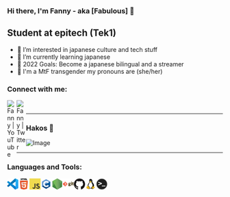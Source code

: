 ### Hi there, I'm Fanny - aka [Fabulous] 👋 

## Student at epitech (Tek1)

- 🔭 I’m interested in japanese culture and tech stuff
- 🌱 I’m currently learning japanese
- 🥅 2022 Goals: Become a japanese bilingual and a streamer
- 🌈 I'm a MtF transgender my pronouns are (she/her)

### Connect with me:

[<img align="left" alt="Fanny | YouTube" width="22px" src="https://cdn.discordapp.com/attachments/593051252309622804/938093201963761664/580b57fcd9996e24bc43c545.png" />][youtube]
[<img align="left" alt="Fanny | Twitter" width="22px" src="https://cdn.discordapp.com/attachments/593051252309622804/938093402308874290/580b57fcd9996e24bc43c53e.png" />][twitter]


<br />

---

### Hakos 💖

![Image](https://cdn.discordapp.com/attachments/593051252309622804/938091762117906503/g518sjt5xyj71.gif)

---

### Languages and Tools:

[<img align="left" alt="Visual Studio Code" width="26px" src="https://raw.githubusercontent.com/github/explore/80688e429a7d4ef2fca1e82350fe8e3517d3494d/topics/visual-studio-code/visual-studio-code.png" />][troll]
[<img align="left" alt="HTML5" width="26px" src="https://raw.githubusercontent.com/github/explore/80688e429a7d4ef2fca1e82350fe8e3517d3494d/topics/html/html.png" />][troll]
[<img align="left" alt="JavaScript" width="26px" src="https://raw.githubusercontent.com/github/explore/80688e429a7d4ef2fca1e82350fe8e3517d3494d/topics/javascript/javascript.png" />][troll]
[<img align="left" alt="C" width="26px" src="https://raw.githubusercontent.com/github/explore/80688e429a7d4ef2fca1e82350fe8e3517d3494d/topics/c/c.png" />][troll]
[<img align="left" alt="Node.js" width="26px" src="https://raw.githubusercontent.com/github/explore/80688e429a7d4ef2fca1e82350fe8e3517d3494d/topics/nodejs/nodejs.png" />][troll]
[<img align="left" alt="Git" width="26px" src="https://raw.githubusercontent.com/github/explore/80688e429a7d4ef2fca1e82350fe8e3517d3494d/topics/git/git.png" />][troll]
[<img align="left" alt="Lua" width="26px" src="https://raw.githubusercontent.com/github/explore/78df643247d429f6cc873026c0622819ad797942/topics/github/github.png" />][troll]
[<img align="left" alt="Linux" width="26px" src="https://raw.githubusercontent.com/github/explore/78df643247d429f6cc873026c0622819ad797942/topics/linux/linux.png" />][troll]
[<img align="left" alt="Terminal" width="26px" src="https://raw.githubusercontent.com/github/explore/80688e429a7d4ef2fca1e82350fe8e3517d3494d/topics/terminal/terminal.png" />][troll]

<br />
<br />


[twitter]: https://twitter.com/GottaGetJinxed
[youtube]: https://www.youtube.com/channel/UCFVptZMp2YWuig88_ZP0_8Q
[troll]: https://youtu.be/dQw4w9WgXcQ
